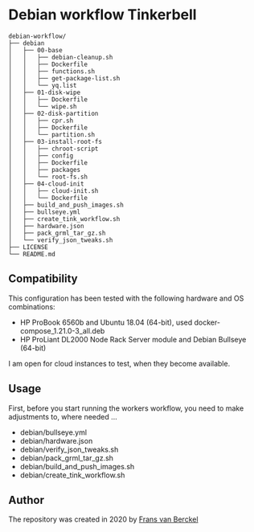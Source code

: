 # Debian workflow Tinkerbell

```
debian-workflow/
├── debian
│   ├── 00-base
│   │   ├── debian-cleanup.sh
│   │   ├── Dockerfile
│   │   ├── functions.sh
│   │   ├── get-package-list.sh
│   │   └── yq.list
│   ├── 01-disk-wipe
│   │   ├── Dockerfile
│   │   └── wipe.sh
│   ├── 02-disk-partition
│   │   ├── cpr.sh
│   │   ├── Dockerfile
│   │   └── partition.sh
│   ├── 03-install-root-fs
│   │   ├── chroot-script
│   │   ├── config
│   │   ├── Dockerfile
│   │   ├── packages
│   │   └── root-fs.sh
│   ├── 04-cloud-init
│   │   ├── cloud-init.sh
│   │   └── Dockerfile
│   ├── build_and_push_images.sh
│   ├── bullseye.yml
│   ├── create_tink_workflow.sh
│   ├── hardware.json
│   ├── pack_grml_tar_gz.sh
│   └── verify_json_tweaks.sh
├── LICENSE
└── README.md
```

## Compatibility

This configuration has been tested with the following hardware and OS combinations:

  - HP ProBook 6560b and Ubuntu 18.04 (64-bit), used docker-compose_1.21.0-3_all.deb
  - HP ProLiant DL2000 Node Rack Server module and Debian Bullseye (64-bit)

I am open for cloud instances to test, when they become available. 

## Usage

First, before you start running the workers workflow, you need to make adjustments to, where needed ...

- debian/bullseye.yml
- debian/hardware.json
- debian/verify_json_tweaks.sh
- debian/pack_grml_tar_gz.sh
- debian/build_and_push_images.sh
- debian/create_tink_workflow.sh

## Author

The repository was created in 2020 by [Frans van Berckel](https://www.fransvanberckel.nl)
